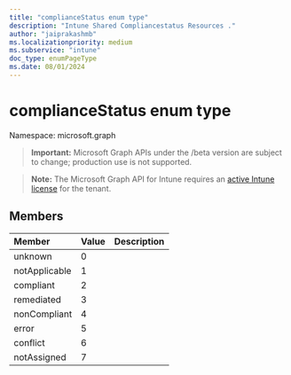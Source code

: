 ```yaml
---
title: "complianceStatus enum type"
description: "Intune Shared Compliancestatus Resources ."
author: "jaiprakashmb"
ms.localizationpriority: medium
ms.subservice: "intune"
doc_type: enumPageType
ms.date: 08/01/2024
---
```


# complianceStatus enum type

Namespace: microsoft.graph
> **Important:** Microsoft Graph APIs under the /beta version are subject to change; production use is not supported.

> **Note:** The Microsoft Graph API for Intune requires an [active Intune license](https://go.microsoft.com/fwlink/?linkid=839381) for the tenant.




## Members
|Member|Value|Description|
|:---|:---|:---|
|unknown|0||
|notApplicable|1||
|compliant|2||
|remediated|3||
|nonCompliant|4||
|error|5||
|conflict|6||
|notAssigned|7||
